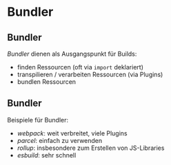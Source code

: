 # Bundler

## Bundler

_Bundler_ dienen als Ausgangspunkt für Builds:

- finden Ressourcen (oft via `import` deklariert)
- transpilieren / verarbeiten Ressourcen (via Plugins)
- bundlen Ressourcen

## Bundler

Beispiele für Bundler:

- _webpack_: weit verbreitet, viele Plugins
- _parcel_: einfach zu verwenden
- _rollup_: insbesondere zum Erstellen von JS-Libraries
- _esbuild_: sehr schnell
